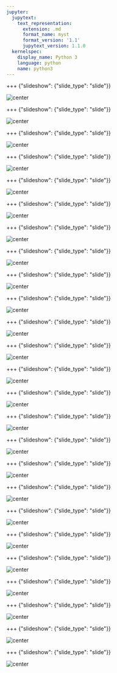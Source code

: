```yaml
---
jupyter:
  jupytext:
    text_representation:
      extension: .md
      format_name: myst
      format_version: '1.1'
      jupytext_version: 1.1.0
  kernelspec:
    display_name: Python 3
    language: python
    name: python3
---
```


+++ {"slideshow": {"slide_type": "slide"}}

![center](https://github.com/IBMDeveloperMEA/YPDL-Build-a-movie-recommendation-engine-with-TensorFlow/blob/main/images/slide_images/Slide1.png?raw=true)

+++ {"slideshow": {"slide_type": "slide"}}

![center](https://github.com/IBMDeveloperMEA/YPDL-Build-a-movie-recommendation-engine-with-TensorFlow/blob/main/images/slide_images/Slide2.png?raw=true)

+++ {"slideshow": {"slide_type": "slide"}}

![center](https://github.com/IBMDeveloperMEA/YPDL-Build-a-movie-recommendation-engine-with-TensorFlow/blob/main/images/slide_images/Slide3.png?raw=true)

+++ {"slideshow": {"slide_type": "slide"}}

![center](https://github.com/IBMDeveloperMEA/YPDL-Build-a-movie-recommendation-engine-with-TensorFlow/blob/main/images/slide_images/Slide4.png?raw=true)

+++ {"slideshow": {"slide_type": "slide"}}

![center](https://github.com/IBMDeveloperMEA/YPDL-Build-a-movie-recommendation-engine-with-TensorFlow/blob/main/images/slide_images/Slide5.png?raw=true)

+++ {"slideshow": {"slide_type": "slide"}}

![center](https://github.com/IBMDeveloperMEA/YPDL-Build-a-movie-recommendation-engine-with-TensorFlow/blob/main/images/slide_images/Slide6.png?raw=true)

+++ {"slideshow": {"slide_type": "slide"}}

![center](https://github.com/IBMDeveloperMEA/YPDL-Build-a-movie-recommendation-engine-with-TensorFlow/blob/main/images/slide_images/Slide7.png?raw=true)

+++ {"slideshow": {"slide_type": "slide"}}

![center](https://github.com/IBMDeveloperMEA/YPDL-Build-a-movie-recommendation-engine-with-TensorFlow/blob/main/images/slide_images/Slide8.png?raw=true)

+++ {"slideshow": {"slide_type": "slide"}}

![center](https://github.com/IBMDeveloperMEA/YPDL-Build-a-movie-recommendation-engine-with-TensorFlow/blob/main/images/slide_images/Slide9.png?raw=true)

+++ {"slideshow": {"slide_type": "slide"}}

![center](https://github.com/IBMDeveloperMEA/YPDL-Build-a-movie-recommendation-engine-with-TensorFlow/blob/main/images/slide_images/Slide10.png?raw=true)

+++ {"slideshow": {"slide_type": "slide"}}

![center](https://github.com/IBMDeveloperMEA/YPDL-Build-a-movie-recommendation-engine-with-TensorFlow/blob/main/images/slide_images/Slide11.png?raw=true)

+++ {"slideshow": {"slide_type": "slide"}}

![center](https://github.com/IBMDeveloperMEA/YPDL-Build-a-movie-recommendation-engine-with-TensorFlow/blob/main/images/slide_images/Slide12.png?raw=true)

+++ {"slideshow": {"slide_type": "slide"}}

![center](https://github.com/IBMDeveloperMEA/YPDL-Build-a-movie-recommendation-engine-with-TensorFlow/blob/main/images/slide_images/Slide13.png?raw=true)

+++ {"slideshow": {"slide_type": "slide"}}

![center](https://github.com/IBMDeveloperMEA/YPDL-Build-a-movie-recommendation-engine-with-TensorFlow/blob/main/images/slide_images/Slide14.png?raw=true)

+++ {"slideshow": {"slide_type": "slide"}}

![center](https://github.com/IBMDeveloperMEA/YPDL-Build-a-movie-recommendation-engine-with-TensorFlow/blob/main/images/slide_images/Slide15.png?raw=true)

+++ {"slideshow": {"slide_type": "slide"}}

![center](https://github.com/IBMDeveloperMEA/YPDL-Build-a-movie-recommendation-engine-with-TensorFlow/blob/main/images/slide_images/Slide16.png?raw=true)

+++ {"slideshow": {"slide_type": "slide"}}

![center](https://github.com/IBMDeveloperMEA/YPDL-Build-a-movie-recommendation-engine-with-TensorFlow/blob/main/images/slide_images/Slide17.png?raw=true)

+++ {"slideshow": {"slide_type": "slide"}}

![center](https://github.com/IBMDeveloperMEA/YPDL-Build-a-movie-recommendation-engine-with-TensorFlow/blob/main/images/slide_images/Slide18.png?raw=true)

+++ {"slideshow": {"slide_type": "slide"}}

![center](https://github.com/IBMDeveloperMEA/YPDL-Build-a-movie-recommendation-engine-with-TensorFlow/blob/main/images/slide_images/Slide19.png?raw=true)

+++ {"slideshow": {"slide_type": "slide"}}

![center](https://github.com/IBMDeveloperMEA/YPDL-Build-a-movie-recommendation-engine-with-TensorFlow/blob/main/images/slide_images/Slide20.png?raw=true)

+++ {"slideshow": {"slide_type": "slide"}}

![center](https://github.com/IBMDeveloperMEA/YPDL-Build-a-movie-recommendation-engine-with-TensorFlow/blob/main/images/slide_images/Slide21.png?raw=true)

+++ {"slideshow": {"slide_type": "slide"}}

![center](https://github.com/IBMDeveloperMEA/YPDL-Build-a-movie-recommendation-engine-with-TensorFlow/blob/main/images/slide_images/Slide22.png?raw=true)

+++ {"slideshow": {"slide_type": "slide"}}

![center](https://github.com/IBMDeveloperMEA/YPDL-Build-a-movie-recommendation-engine-with-TensorFlow/blob/main/images/slide_images/Slide23.png?raw=true)

+++ {"slideshow": {"slide_type": "slide"}}

![center](https://github.com/IBMDeveloperMEA/YPDL-Build-a-movie-recommendation-engine-with-TensorFlow/blob/main/images/slide_images/Slide24.png?raw=true)

+++ {"slideshow": {"slide_type": "slide"}}

![center](https://github.com/IBMDeveloperMEA/YPDL-Build-a-movie-recommendation-engine-with-TensorFlow/blob/main/images/slide_images/Slide25.png?raw=true)